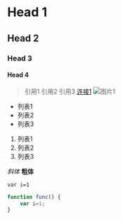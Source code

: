 # Head 1

## Head 2

### Head 3

#### Head 4

> 引用1
> 引用2
> 引用3
[连接1](http://www.baidu.com)
![图片1](https://www.koix-studio.cn/images/favicon.ico)

* 列表1
* 列表2
* 列表3

1. 列表1
2. 列表2
3. 列表3

*斜体*
**粗体**

`var i=1`

```javascript
function func() {
    var i=1;
}
```
